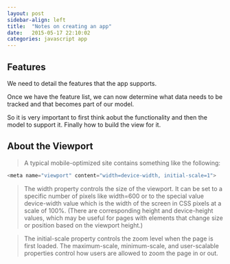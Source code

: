 ```yaml
---
layout: post
sidebar-align: left
title:  "Notes on creating an app"
date:   2015-05-17 22:10:02
categories: javascript app
---
```


## Features

We need to detail the features that the app supports.

Once we have the feature list, we can now determine what data needs to be tracked and that becomes part of our model.

So it is very important to first think aobut the functionality and then the model to support it. Finally how to build the view for it.

## About the Viewport

> A typical mobile-optimized site contains something like the following:

```javascript
<meta name="viewport" content="width=device-width, initial-scale=1">
```

> The width property controls the size of the viewport. It can be set to a specific number of pixels like width=600 or to the special value device-width value which is the width of the screen in CSS pixels at a scale of 100%. (There are corresponding height and device-height values, which may be useful for pages with elements that change size or position based on the viewport height.)

> The initial-scale property controls the zoom level when the page is first loaded. The maximum-scale, minimum-scale, and user-scalable properties control how users are allowed to zoom the page in or out.

